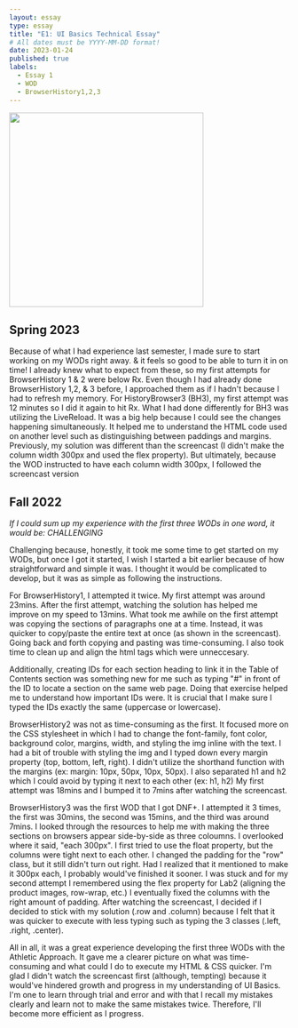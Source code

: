 ```yaml
---
layout: essay
type: essay
title: "E1: UI Basics Technical Essay"
# All dates must be YYYY-MM-DD format!
date: 2023-01-24
published: true
labels:
  - Essay 1
  - WOD
  - BrowserHistory1,2,3
---
```


<img width="350px" class="rounded float-start pe-4" src="https://jerad.blog/wp-content/uploads/2019/11/The-Value-of-Challenging-Yourself.jpg">


## Spring 2023

Because of what I had experience last semester, I made sure to start working on my WODs right away. & it feels so good to be able to turn it in on time! I already knew what to expect from these, so my first attempts for BrowserHistory 1 & 2 were below Rx. Even though I had already done BrowserHistory 1,2, & 3 before, I approached them as if I hadn't because I had to refresh my memory. For HistoryBrowser3 (BH3), my first attempt was 12 minutes so I did it again to hit Rx. What I had done differently for BH3 was utilizing the LiveReload. It was a big help because I could see the changes happening simultaneously. It helped me to understand the HTML code used on another level such as distinguishing between paddings and margins. Previously, my solution was different than the screencast (I didn't make the column width 300px and used the flex property). But ultimately, because the WOD instructed to have each column width 300px, I followed the screencast version

## Fall 2022
  
*If I could sum up my experience with the first three WODs in one word, it would be: CHALLENGING*

Challenging because, honestly, it took me some time to get started on my WODs, but once I got it started, I wish I started a bit earlier because of how straightforward and simple it was. I thought it would be complicated to develop, but it was as simple as following the instructions.

For BrowserHistory1, I attempted it twice. My first attempt was around 23mins. After the first attempt, watching the solution has helped me improve on my speed to 13mins. What took me awhile on the first attempt was copying the sections of paragraphs one at a time. Instead, it was quicker to copy/paste the entire text at once (as shown in the screencast). Going back and forth copying and pasting was time-consuming. I also took time to clean up and align the html tags which were unneccesary. 

Additionally, creating IDs for each section heading to link it in the Table of Contents section was something new for me such as typing "#" in front of the ID to locate a section on the same web page. Doing that exercise helped me to understand how important IDs were. It is crucial that I make sure I typed the IDs exactly the same (uppercase or lowercase). 

BrowserHistory2 was not as time-consuming as the first. It focused more on the CSS stylesheet in which I had to change the font-family, font color, background color, margins, width, and styling the img inline with the text. I had a bit of trouble with styling the img and I typed down every margin property (top, bottom, left, right). I didn't utilize the shorthand function with the margins (ex: margin: 10px, 50px, 10px, 50px). I also separated h1 and h2 which I could avoid by typing it next to each other (ex: h1, h2) My first attempt was 18mins and I bumped it to 7mins after watching the screencast.
  
BrowserHistory3 was the first WOD that I got DNF+. I attempted it 3 times, the first was 30mins, the second was 15mins, and the third was around 7mins. I looked through the resources to help me with making the three sections on browsers appear side-by-side as three coloumns. I overlooked where it said, "each 300px". I first tried to use the float property, but the columns were tight next to each other. I changed the padding for the "row" class, but it still didn't turn out right. Had I realized that it mentioned to make it 300px each, I probably would've finished it sooner. I was stuck and for my second attempt I remembered using the flex property for Lab2 (aligning the product images, row-wrap, etc.) I eventually fixed the columns with the right amount of padding. After watching the screencast, I decided if I decided to stick with my solution (.row and .column) because I felt that it was quicker to execute with less typing such as typing the 3 classes (.left, .right, .center). 
  
All in all, it was a great experience developing the first three WODs with the Athletic Approach. It gave me a clearer picture on what was time-consuming and what could I do to execute my HTML & CSS quicker. I'm glad I didn't watch the screencast first (although, tempting) because it would've hindered growth and progress in my understanding of UI Basics. I'm one to learn through trial and error and with that I recall my mistakes clearly and learn not to make the same mistakes twice. Therefore, I'll become more efficient as I progress.
